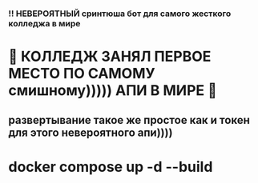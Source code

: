 ### ‼️ НЕВЕРОЯТНЫЙ сринтюша бот для самого жесткого колледжа в мире

# 🏅 КОЛЛЕДЖ ЗАНЯЛ ПЕРВОЕ МЕСТО ПО САМОМУ смишному))))) АПИ В МИРЕ 🏅

## развертывание такое же простое как и токен для этого невероятного апи))))

# docker compose up -d --build
